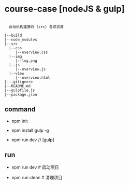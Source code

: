 # course-case [nodeJS & gulp]
 
 ```  快速构建简单项目原型

   自动热构建源码 (src) 各项资源

 ```

 ``` 项目结构
|--build
|--node_modules
|--src
   |--css
      |--overview.css
   |--img
      |--log.png
   |--js
      |--overview.js
   |--view
      |--overview.html
|--.gitignore
|--README.md
|--gulpfile.js  
|--package.json
 ```

## command

* npm init

* npm install gulp -g

* npm run dev // [gulp]

## run

* npm run dev   # 启动项目

* npm run clean # 清理项目
